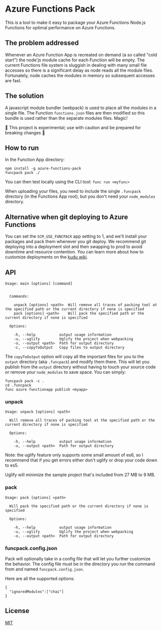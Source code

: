 # Azure Functions Pack

This is a tool to make it easy to package your Azure Functions Node.js Functions for optimal performance on Azure Functions.

## The problem addressed

Whenever an Azure Function App is recreated on demand (a so called "cold start") the node'js module cache for each Function will be empty. The current Functions file system is sluggish in dealing with many small file accesses so there is a significant delay as node reads all the module files. Fortunately, node caches the modules in memory so subsequent accesses are fast.

## The solution

A javascript module bundler (webpack) is used to place all the modules in a single file. The Function `functions.json` files are then modified so this bundle is used rather than the separate modules files. Magic!

:construction: This project is experimental; use with caution and be prepared for breaking changes :construction:

## How to run

In the Function App directory:

```
npm install -g azure-functions-pack
funcpack pack ./
```

You can then test locally using the CLI tool: `func run <myfunc>`

When uploading your files, you need to include the single `.funcpack` directory (in the Functions App root), but you don't need your `node_modules` directory.

## Alternative when git deploying to Azure Functions

You can set the `SCM_USE_FUNCPACK` app setting to 1, and we'll install your packages and pack them whenever you git deploy. We recommend git deploying into a deployment slot and then swapping to prod to avoid downtime and resource contention. You can learn more about how to customize deployments on the [kudu wiki](https://github.com/projectkudu/kudu/wiki/Configurable-settings#automatically-run-funcpack-on-function-app-git-deployments).

## API

```
Usage: main [options] [command]


  Commands:

    unpack [options] <path>  Will remove all traces of packing tool at the specified path or the current directory if none is specified
    pack [options] <path>    Will pack the specified path or the current directory if none is specified

  Options:

    -h, --help           output usage information
    -u, --uglify         Uglify the project when webpacking
    -o, --output <path>  Path for output directory
    -c, --copyToOutput   Copy files to output directory
```

The `copyToOutput` option will copy all the important files for you to the `output` directory (aka `.funcpack`) and modify them there. This will let you publish from the `output` directory without having to touch your source code or remove your `node_modules` to save space. You can simply:

```
funcpack pack -c .
cd .funcpack
func azure functionapp publish <myapp>
``` 

### unpack

```
Usage: unpack [options] <path>

  Will remove all traces of packing tool at the specified path or the current directory if none is specified

  Options:

    -h, --help           output usage information
    -o, --output <path>  Path for output directory
```

Note: the uglify feature only supports some small amount of es6, so I recommend that if you get errors either don't uglify or drop your code down to es5. 

Uglify will minimize the sample project that's included from 27 MB to 9 MB.

### pack

```
Usage: pack [options] <path>

  Will pack the specified path or the current directory if none is specified

  Options:

    -h, --help           output usage information
    -u, --uglify         Uglify the project when webpacking
    -o, --output <path>  Path for output directory
```

### funcpack.config.json

Pack will optionally take in a config file that will let you further customize the behavior. The config file must be in the directory you run the command from and named `funcpack.config.json`.

Here are all the supported options:

```
{
  "ignoredModules":["chai"]
}
```

## License

[MIT](LICENSE)
